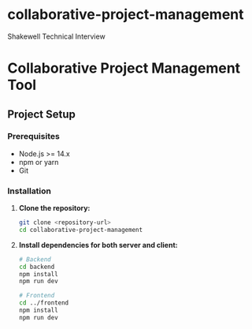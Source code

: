 # collaborative-project-management
Shakewell Technical Interview

# Collaborative Project Management Tool

## Project Setup

### Prerequisites
- Node.js >= 14.x
- npm or yarn
- Git

### Installation

1. **Clone the repository:**

   ```bash
   git clone <repository-url>
   cd collaborative-project-management
   ```

2. **Install dependencies for both server and client:**

   ```bash
   # Backend
   cd backend
   npm install
   npm run dev
   
   # Frontend
   cd ../frontend
   npm install
   npm run dev
   
